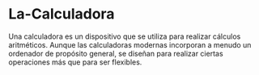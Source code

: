 # La-Calculadora
Una calculadora es un dispositivo que se utiliza para realizar cálculos aritméticos. Aunque las calculadoras modernas incorporan a menudo un ordenador de propósito general, se diseñan para realizar ciertas operaciones más que para ser flexibles. 
